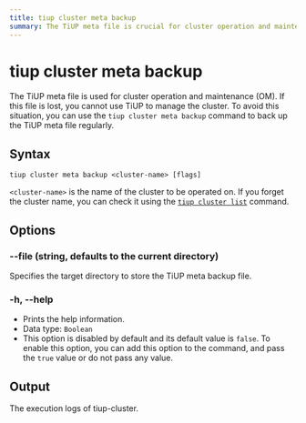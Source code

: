 ```yaml
---
title: tiup cluster meta backup
summary: The TiUP meta file is crucial for cluster operation and maintenance. Use `tiup cluster meta backup` to regularly back up the file. Use `tiup dm list` to check the cluster name. Specify the target directory with `--file` option. Use `-h, --help` for help information. The output includes execution logs of tiup-cluster.
---
```


# tiup cluster meta backup

The TiUP meta file is used for cluster operation and maintenance (OM). If this file is lost, you cannot use TiUP to manage the cluster. To avoid this situation, you can use the `tiup cluster meta backup` command to back up the TiUP meta file regularly.

## Syntax

```shell
tiup cluster meta backup <cluster-name> [flags]
```

`<cluster-name>` is the name of the cluster to be operated on. If you forget the cluster name, you can check it using the [`tiup cluster list`](/tiup/tiup-component-cluster-list.md) command.

## Options

### --file (string, defaults to the current directory)

Specifies the target directory to store the TiUP meta backup file.

### -h, --help

- Prints the help information.
- Data type: `Boolean`
- This option is disabled by default and its default value is `false`. To enable this option, you can add this option to the command, and pass the `true` value or do not pass any value.

## Output

The execution logs of tiup-cluster.
